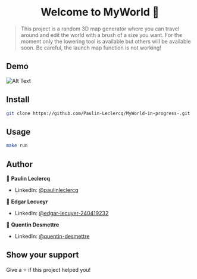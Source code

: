 <h1 align="center">Welcome to MyWorld 👋</h1>

> This project is a random 3D map generator where you can travel around
> and edit the world with a brush of a size you want.
> For the moment only the lowering tool is available but others will be available soon.
> Be careful, the launch map function is not working!

## Demo

![Alt Text](https://github.com/Paulin-Leclercq/MyWorld-in-progress-/blob/main/world.gif)

## Install

```sh
git clone https://github.com/Paulin-Leclercq/MyWorld-in-progress-.git
```

## Usage

```sh
make run
```

## Author

👤 **Paulin Leclercq**

* LinkedIn: [@paulinleclercq](https://www.linkedin.com/in/paulinleclercq/)

👤 **Edgar Lecueyr**

* LinkedIn: [@edgar-lecuyer-240419232](https://www.linkedin.com/in/edgar-lecuyer-240419232/)

👤 **Quentin Desmettre**

* LinkedIn: [@quentin-desmettre](https://www.linkedin.com/in/quentin-desmettre/)

## Show your support

Give a ⭐️ if this project helped you!
